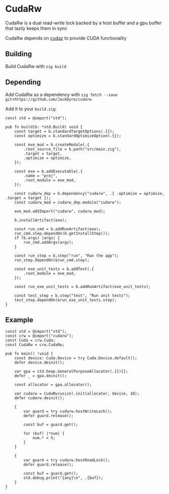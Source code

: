 # CudaRw

CudaRw is a dual read-write lock backed by a host buffer and a gpu buffer that lazily keeps them in sync

CudaRw depends on [cudaz](https://github.com/akhildevelops/cudaz) to provide CUDA functionality

## Building

Build CudaRw with `zig build`

## Depending

Add CudaRw as a dependency with `zig fetch --save git+https://github.com/JackDyre/cudarw`

Add it to your `build.zig`:
```zig
const std = @import("std");

pub fn build(b: *std.Build) void {
    const target = b.standardTargetOptions(.{});
    const optimize = b.standardOptimizeOption(.{});

    const exe_mod = b.createModule(.{
        .root_source_file = b.path("src/main.zig"),
        .target = target,
        .optimize = optimize,
    });

    const exe = b.addExecutable(.{
        .name = "proj",
        .root_module = exe_mod,
    });

    const cudarw_dep = b.dependency("cudarw", .{ .optimize = optimize, .target = target });
    const cudarw_mod = cudarw_dep.module("cudarw");

    exe_mod.addImport("cudarw", cudarw_mod);

    b.installArtifact(exe);

    const run_cmd = b.addRunArtifact(exe);
    run_cmd.step.dependOn(b.getInstallStep());
    if (b.args) |args| {
        run_cmd.addArgs(args);
    }

    const run_step = b.step("run", "Run the app");
    run_step.dependOn(&run_cmd.step);

    const exe_unit_tests = b.addTest(.{
        .root_module = exe_mod,
    });

    const run_exe_unit_tests = b.addRunArtifact(exe_unit_tests);

    const test_step = b.step("test", "Run unit tests");
    test_step.dependOn(&run_exe_unit_tests.step);
}
```

## Example

```zig
const std = @import("std");
const crw = @import("cudarw");
const Cuda = crw.Cuda;
const CudaRw = crw.CudaRw;

pub fn main() !void {
    const device: Cuda.Device = try Cuda.Device.default();
    defer device.deinit();

    var gpa = std.heap.GeneralPurposeAllocator(.{}){};
    defer _ = gpa.deinit();

    const allocator = gpa.allocator();

    var cudarw = CudaRw(usize).init(allocator, device, 16);
    defer cudarw.deinit();

    {
        var guard = try cudarw.hostWriteLock();
        defer guard.release();

        const buf = guard.get();

        for (buf) |*num| {
            num.* = 5;
        }
    }

    {
        var guard = try cudarw.hostReadLock();
        defer guard.release();

        const buf = guard.get();
        std.debug.print("{any}\n", .{buf});
    }
}
```
